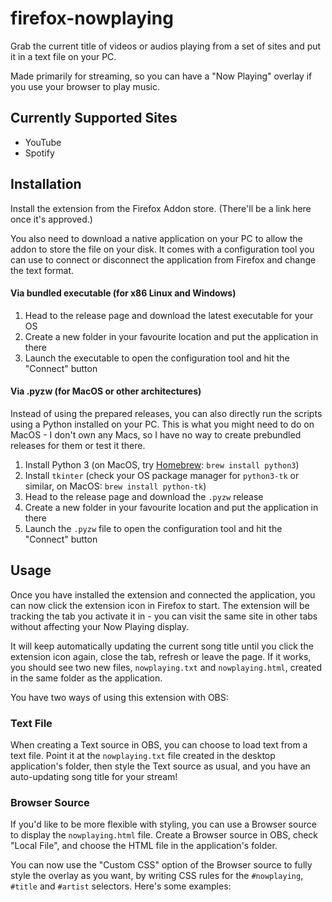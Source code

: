 # firefox-nowplaying

Grab the current title of videos or audios playing from a set of sites and put it in a text file on your PC.

Made primarily for streaming, so you can have a "Now Playing" overlay if you use your browser to play music.

## Currently Supported Sites

- YouTube
- Spotify

## Installation

Install the extension from the Firefox Addon store. (There'll be a link here once it's approved.)

You also need to download a native application on your PC to allow the addon to store the file on your disk. It comes
with a configuration tool you can use to connect or disconnect the application from Firefox and change the text format.

#### Via bundled executable (for x86 Linux and Windows)

1. Head to the release page and download the latest executable for your OS
1. Create a new folder in your favourite location and put the application in there
1. Launch the executable to open the configuration tool and hit the "Connect" button

#### Via .pyzw (for MacOS or other architectures)

Instead of using the prepared releases, you can also directly run the scripts using a Python installed on your PC. This
is what you might need to do on MacOS - I don't own any Macs, so I have no way to create prebundled releases for them or
test it there.

1. Install Python 3 (on MacOS, try [Homebrew](https://brew.sh): `brew install python3`)
1. Install `tkinter` (check your OS package manager for `python3-tk` or similar, on MacOS: `brew install python-tk`)
1. Head to the release page and download the `.pyzw` release
1. Create a new folder in your favourite location and put the application in there
1. Launch the `.pyzw` file to open the configuration tool and hit the "Connect" button

## Usage

Once you have installed the extension and connected the application, you can now click the extension icon in Firefox to
start. The extension will be tracking the tab you activate it in - you can visit the same site in other tabs without
affecting your Now Playing display.

It will keep automatically updating the current song title until you click the extension icon again, close the tab,
refresh or leave the page. If it works, you should see two new files, `nowplaying.txt` and `nowplaying.html`, created in
the same folder as the application.

You have two ways of using this extension with OBS:

### Text File

When creating a Text source in OBS, you can choose to load text from a text file. Point it at the `nowplaying.txt` file
created in the desktop application's folder, then style the Text source as usual, and you have an auto-updating song
title for your stream!

### Browser Source

If you'd like to be more flexible with styling, you can use a Browser source to display the `nowplaying.html` file.
Create a Browser source in OBS, check "Local File", and choose the HTML file in the application's folder.

You can now use the "Custom CSS" option of the Browser source to fully style the overlay as you want, by writing CSS
rules for the `#nowplaying`, `#title` and `#artist` selectors. Here's some examples:
